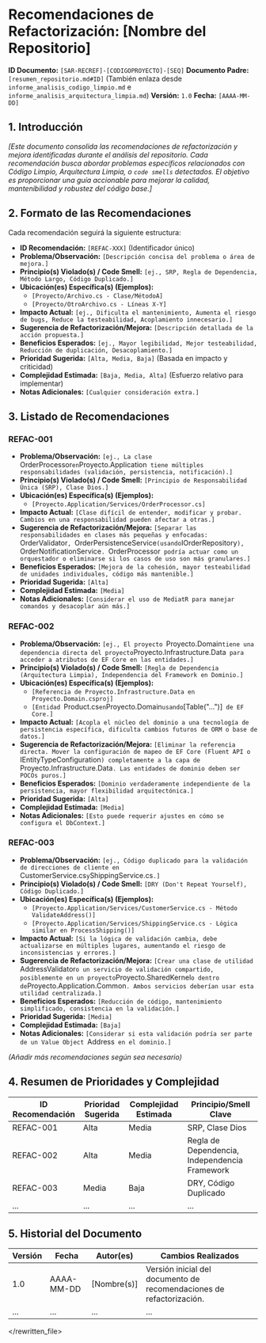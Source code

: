# Recomendaciones de Refactorización: [Nombre del Repositorio]

**ID Documento:** `[SAR-RECREF]-[CODIGOPROYECTO]-[SEQ]`
**Documento Padre:** `[resumen_repositorio.md#ID]` (También enlaza desde `informe_analisis_codigo_limpio.md` e `informe_analisis_arquitectura_limpia.md`)
**Versión:** `1.0`
**Fecha:** `[AAAA-MM-DD]`

## 1. Introducción

*[Este documento consolida las recomendaciones de refactorización y mejora identificadas durante el análisis del repositorio. Cada recomendación busca abordar problemas específicos relacionados con Código Limpio, Arquitectura Limpia, o `code smells` detectados. El objetivo es proporcionar una guía accionable para mejorar la calidad, mantenibilidad y robustez del código base.]*

## 2. Formato de las Recomendaciones

Cada recomendación seguirá la siguiente estructura:

*   **ID Recomendación:** `[REFAC-XXX]` (Identificador único)
*   **Problema/Observación:** `[Descripción concisa del problema o área de mejora.]`
*   **Principio(s) Violado(s) / Code Smell:** `[ej., SRP, Regla de Dependencia, Método Largo, Código Duplicado.]`
*   **Ubicación(es) Específica(s) (Ejemplos):**
    *   `[Proyecto/Archivo.cs - Clase/MétodoA]`
    *   `[Proyecto/OtroArchivo.cs - Líneas X-Y]`
*   **Impacto Actual:** `[ej., Dificulta el mantenimiento, Aumenta el riesgo de bugs, Reduce la testeabilidad, Acoplamiento innecesario.]`
*   **Sugerencia de Refactorización/Mejora:** `[Descripción detallada de la acción propuesta.]`
*   **Beneficios Esperados:** `[ej., Mayor legibilidad, Mejor testeabilidad, Reducción de duplicación, Desacoplamiento.]`
*   **Prioridad Sugerida:** `[Alta, Media, Baja]` (Basada en impacto y criticidad)
*   **Complejidad Estimada:** `[Baja, Media, Alta]` (Esfuerzo relativo para implementar)
*   **Notas Adicionales:** `[Cualquier consideración extra.]`

## 3. Listado de Recomendaciones

### REFAC-001
*   **Problema/Observación:** `[ej., La clase `OrderProcessor` en `Proyecto.Application` tiene múltiples responsabilidades (validación, persistencia, notificación).]`
*   **Principio(s) Violado(s) / Code Smell:** `[Principio de Responsabilidad Única (SRP), Clase Dios.]`
*   **Ubicación(es) Específica(s) (Ejemplos):**
    *   `[Proyecto.Application/Services/OrderProcessor.cs]`
*   **Impacto Actual:** `[Clase difícil de entender, modificar y probar. Cambios en una responsabilidad pueden afectar a otras.]`
*   **Sugerencia de Refactorización/Mejora:** `[Separar las responsabilidades en clases más pequeñas y enfocadas: `OrderValidator`, `OrderPersistenceService` (usando `IOrderRepository`), `OrderNotificationService`. `OrderProcessor` podría actuar como un orquestador o eliminarse si los casos de uso son más granulares.]`
*   **Beneficios Esperados:** `[Mejora de la cohesión, mayor testeabilidad de unidades individuales, código más mantenible.]`
*   **Prioridad Sugerida:** `[Alta]`
*   **Complejidad Estimada:** `[Media]`
*   **Notas Adicionales:** `[Considerar el uso de MediatR para manejar comandos y desacoplar aún más.]`

### REFAC-002
*   **Problema/Observación:** `[ej., El proyecto `Proyecto.Domain` tiene una dependencia directa del proyecto `Proyecto.Infrastructure.Data` para acceder a atributos de EF Core en las entidades.]`
*   **Principio(s) Violado(s) / Code Smell:** `[Regla de Dependencia (Arquitectura Limpia), Independencia del Framework en Dominio.]`
*   **Ubicación(es) Específica(s) (Ejemplos):**
    *   `[Referencia de Proyecto.Infrastructure.Data en Proyecto.Domain.csproj]`
    *   `[Entidad `Product.cs` en `Proyecto.Domain` usando `[Table("...")]` de EF Core.]`
*   **Impacto Actual:** `[Acopla el núcleo del dominio a una tecnología de persistencia específica, dificulta cambios futuros de ORM o base de datos.]`
*   **Sugerencia de Refactorización/Mejora:** `[Eliminar la referencia directa. Mover la configuración de mapeo de EF Core (Fluent API o `IEntityTypeConfiguration`) completamente a la capa de `Proyecto.Infrastructure.Data`. Las entidades de dominio deben ser POCOs puros.]`
*   **Beneficios Esperados:** `[Dominio verdaderamente independiente de la persistencia, mayor flexibilidad arquitectónica.]`
*   **Prioridad Sugerida:** `[Alta]`
*   **Complejidad Estimada:** `[Media]`
*   **Notas Adicionales:** `[Esto puede requerir ajustes en cómo se configura el DbContext.]`

### REFAC-003
*   **Problema/Observación:** `[ej., Código duplicado para la validación de direcciones de cliente en `CustomerService.cs` y `ShippingService.cs`.]`
*   **Principio(s) Violado(s) / Code Smell:** `[DRY (Don't Repeat Yourself), Código Duplicado.]`
*   **Ubicación(es) Específica(s) (Ejemplos):**
    *   `[Proyecto.Application/Services/CustomerService.cs - Método ValidateAddress()]`
    *   `[Proyecto.Application/Services/ShippingService.cs - Lógica similar en ProcessShipping()]`
*   **Impacto Actual:** `[Si la lógica de validación cambia, debe actualizarse en múltiples lugares, aumentando el riesgo de inconsistencias y errores.]`
*   **Sugerencia de Refactorización/Mejora:** `[Crear una clase de utilidad `AddressValidator` o un servicio de validación compartido, posiblemente en un proyecto `Proyecto.SharedKernel` o dentro de `Proyecto.Application.Common`. Ambos servicios deberían usar esta utilidad centralizada.]`
*   **Beneficios Esperados:** `[Reducción de código, mantenimiento simplificado, consistencia en la validación.]`
*   **Prioridad Sugerida:** `[Media]`
*   **Complejidad Estimada:** `[Baja]`
*   **Notas Adicionales:** `[Considerar si esta validación podría ser parte de un Value Object `Address` en el dominio.]`

*(Añadir más recomendaciones según sea necesario)*

## 4. Resumen de Prioridades y Complejidad

| ID Recomendación | Prioridad Sugerida | Complejidad Estimada | Principio/Smell Clave                       |
|------------------|--------------------|----------------------|---------------------------------------------|
| REFAC-001        | Alta               | Media                | SRP, Clase Dios                             |
| REFAC-002        | Alta               | Media                | Regla de Dependencia, Independencia Framework |
| REFAC-003        | Media              | Baja                 | DRY, Código Duplicado                       |
| ...              | ...                | ...                  | ...                                         |

## 5. Historial del Documento

| Versión | Fecha      | Autor(es)      | Cambios Realizados                                                   |
|---------|------------|----------------|----------------------------------------------------------------------|
| 1.0     | AAAA-MM-DD | [Nombre(s)]    | Versión inicial del documento de recomendaciones de refactorización. |
| ...     | ...        | ...            | ...                                                                  |

</rewritten_file> 